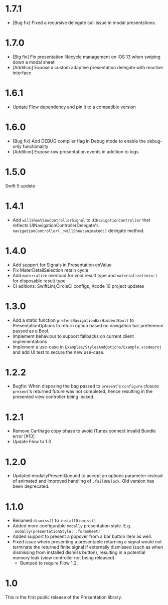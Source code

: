 # 1.7.1
- [Bug fix] Fixed a recursive delegate call issue in modal presentstions.

# 1.7.0
- [Big fix] Fix presentation lifecycle management on iOS 13 when swiping down a modal sheet
- [Addition] Expose a custom adaptive presentation delegate with reactive interface

# 1.6.1
- Update Flow dependency and pin it to a compatible version

# 1.6.0
- [Bug fix] Add DEBUG compiler flag in Debug mode to enable the debug-only functionality
- [Addition] Expose raw presentation events in addition to logs

# 1.5.0
Swift 5 update

# 1.4.1
- Add `willShowViewControllerSignal` to `UINavigationController` that reflects UINavigationControllerDelegate's `navigationController(_:willShow:animated:)` delegate method.

# 1.4.0
- Add support for Signals in Presentation onValue
- Fix MaterDetailSelection retain cycle
- Add `materialize` overload for void result type and `materialize(into:)` for disposable result type
- CI aditions: SwiftLint,CircleCi configs, Xcode 10 project updates

# 1.3.0
- Add a static function `prefersNavigationBarHidden(Bool)` to PresentationOptions to return option based on navigation bar  preference passed as a Bool.
- Implement behaviour to support fallbacks on current client implementations
- Implement a use-case in `Examples/StylesAndOptions/Example.xcodeproj` and add UI test to secure the new use-case.

# 1.2.2

- Bugfix: When disposing the bag passed to `present`'s `configure` closure  `present`'s returned future was not completed, hence resulting in the presented view controller being leaked.

# 1.2.1

- Remove Carthage copy phase to avoid iTunes connect invalid Bundle error [#10]
- Update Flow to 1.3

# 1.2.0

- Updated modallyPresentQueued to accept an options parameter instead of animated and improved handling of `.failOnBlock`. Old version has been deprecated.

# 1.1.0

- Renamed `dismiss()` to `installDismiss()`
- Added more configurable `modally` presentation style. E.g. `.modally(presentationStyle: .formSheet)`
- Added support to present a popover from a bar button item as well.
- Fixed issue where presenting a presentable returning a signal would not terminate the returned finite signal if externally dismissed (such as when dismissing from installed dismiss button), 
  resulting in a potential memory leak (view controller not being released).
  - Bumped to require Flow 1.2.

# 1.0

This is the first public release of the Presentation library.
